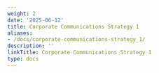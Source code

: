 ```yaml
---
weight: 2
date: '2025-06-12'
title: Corporate Communications Strategy 1
aliases:
- /docs/corporate-communications-strategy_1/
description: ''
linkTitle: Corporate Communications Strategy 1
type: docs
---
```


